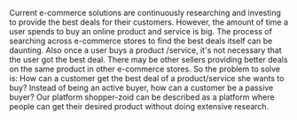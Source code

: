 Current e-commerce solutions are continuously researching and investing to provide the best deals for their customers. However, the amount of time a user spends to buy an online product and service is big. The process of searching across e-commerce stores to find the best deals itself can be daunting.
Also once a user buys a product /service, it's not necessary that the user got the best deal. There may be other sellers providing better deals on the same product in other e-commerce stores.
So the problem to solve is:
How can a customer get the best deal of a product/service she wants to buy?
Instead of being an active buyer, how can a customer be a passive buyer?
Our platform shopper-zoid can be described as a platform where people can get their desired product without doing extensive research. 

